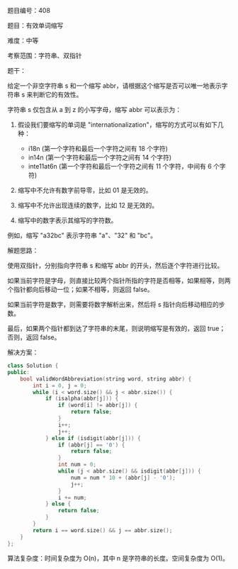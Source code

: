 题目编号：408

题目：有效单词缩写

难度：中等

考察范围：字符串、双指针

题干：

给定一个非空字符串 s 和一个缩写 abbr，请根据这个缩写是否可以唯一地表示字符串 s 来判断它的有效性。

字符串 s 仅包含从 a 到 z 的小写字母，缩写 abbr 可以表示为：

1. 假设我们要缩写的单词是 "internationalization"，缩写的方式可以有如下几种：

    * i18n (第一个字符和最后一个字符之间有 18 个字符)
    * in14n (第一个字符和最后一个字符之间有 14 个字符)
    * inte11at6n (第一个字符和最后一个字符之间有 11 个字符，中间有 6 个字符)

2. 缩写中不允许有数字前导零，比如 01 是无效的。

3. 缩写中不允许出现连续的数字，比如 12 是无效的。

4. 缩写中的数字表示其缩写的字符数。

例如，缩写 "a32bc" 表示字符串 "a"、"32" 和 "bc"。

解题思路：

使用双指针，分别指向字符串 s 和缩写 abbr 的开头，然后逐个字符进行比较。

如果当前字符是字母，则直接比较两个指针所指的字符是否相等，如果相等，则两个指针都向后移动一位；如果不相等，则返回 false。

如果当前字符是数字，则需要将数字解析出来，然后将 s 指针向后移动相应的步数。

最后，如果两个指针都到达了字符串的末尾，则说明缩写是有效的，返回 true；否则，返回 false。

解决方案：

```cpp
class Solution {
public:
    bool validWordAbbreviation(string word, string abbr) {
        int i = 0, j = 0;
        while (i < word.size() && j < abbr.size()) {
            if (isalpha(abbr[j])) {
                if (word[i] != abbr[j]) {
                    return false;
                }
                i++;
                j++;
            } else if (isdigit(abbr[j])) {
                if (abbr[j] == '0') {
                    return false;
                }
                int num = 0;
                while (j < abbr.size() && isdigit(abbr[j])) {
                    num = num * 10 + (abbr[j] - '0');
                    j++;
                }
                i += num;
            } else {
                return false;
            }
        }
        return i == word.size() && j == abbr.size();
    }
};
```

算法复杂度：时间复杂度为 O(n)，其中 n 是字符串的长度。空间复杂度为 O(1)。